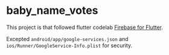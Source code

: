 # baby_name_votes
This project is that followed flutter codelab [Firebase for Flutter](https://codelabs.developers.google.com/codelabs/flutter-firebase/index.html).

Excepted `android/app/google-services.json` and `ios/Runner/GoogleService-Info.plist` for security.
